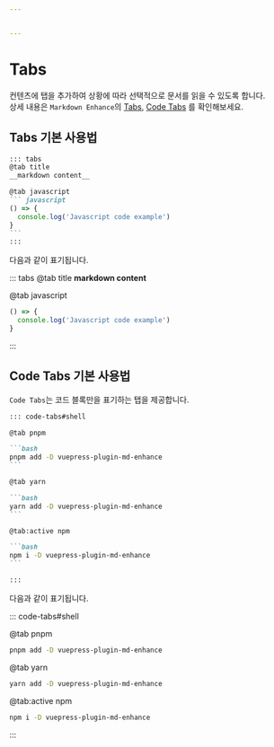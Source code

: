 ```yaml
---


---
```


# Tabs

컨텐츠에 탭을 추가하여 상황에 따라 선택적으로 문서를 읽을 수 있도록 합니다.  
상세 내용은 `Markdown Enhance`의 [Tabs](https://plugin-md-enhance.vuejs.press/guide/tabs.html), [Code Tabs](https://plugin-md-enhance.vuejs.press/guide/code-tabs.html) 를 확인해보세요.

## Tabs 기본 사용법
~~~md
::: tabs
@tab title
__markdown content__

@tab javascript
``` javascript
() => {
  console.log('Javascript code example')
}
```
:::
~~~
다음과 같이 표기됩니다.

::: tabs
@tab title
__markdown content__

@tab javascript
``` javascript
() => {
  console.log('Javascript code example')
}
```
:::

## Code Tabs 기본 사용법

`Code Tabs`는 코드 블록만을 표기하는 탭을 제공합니다.
~~~md
::: code-tabs#shell

@tab pnpm

```bash
pnpm add -D vuepress-plugin-md-enhance
```

@tab yarn

```bash
yarn add -D vuepress-plugin-md-enhance
```

@tab:active npm

```bash
npm i -D vuepress-plugin-md-enhance
```

:::
~~~
다음과 같이 표기됩니다.

::: code-tabs#shell

@tab pnpm

```bash
pnpm add -D vuepress-plugin-md-enhance
```

@tab yarn

```bash
yarn add -D vuepress-plugin-md-enhance
```

@tab:active npm

```bash
npm i -D vuepress-plugin-md-enhance
```

:::